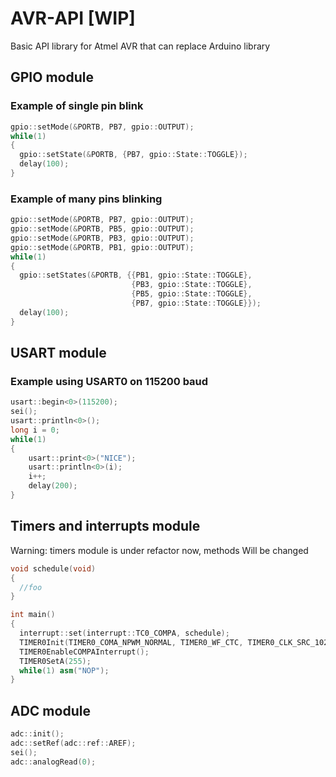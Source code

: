 # AVR-API [WIP]
Basic API library for Atmel AVR that can replace Arduino library
## GPIO module
### Example of single pin blink

```C++
gpio::setMode(&PORTB, PB7, gpio::OUTPUT);
while(1)
{
  gpio::setState(&PORTB, {PB7, gpio::State::TOGGLE});
  delay(100);
}
```

### Example of many pins blinking
```C++
gpio::setMode(&PORTB, PB7, gpio::OUTPUT);
gpio::setMode(&PORTB, PB5, gpio::OUTPUT);
gpio::setMode(&PORTB, PB3, gpio::OUTPUT);
gpio::setMode(&PORTB, PB1, gpio::OUTPUT);
while(1)
{
  gpio::setStates(&PORTB, {{PB1, gpio::State::TOGGLE},
                           {PB3, gpio::State::TOGGLE},
                           {PB5, gpio::State::TOGGLE},
                           {PB7, gpio::State::TOGGLE}});
  delay(100);
}
```
## USART module
### Example using USART0 on 115200 baud
```C++
usart::begin<0>(115200);
sei();
usart::println<0>();
long i = 0;
while(1)
{
    usart::print<0>("NICE");    
    usart::println<0>(i);
    i++;
    delay(200);
}
```
## Timers and interrupts module
Warning: timers module is under refactor now, methods Will be changed
```C++
void schedule(void)
{
  //foo
}

int main() 
{
  interrupt::set(interrupt::TC0_COMPA, schedule);
  TIMER0Init(TIMER0_COMA_NPWM_NORMAL, TIMER0_WF_CTC, TIMER0_CLK_SRC_1024);
  TIMER0EnableCOMPAInterrupt();
  TIMER0SetA(255);
  while(1) asm("NOP");
}
```
## ADC module
```C++
adc::init();
adc::setRef(adc::ref::AREF);
sei();
adc::analogRead(0);
```



